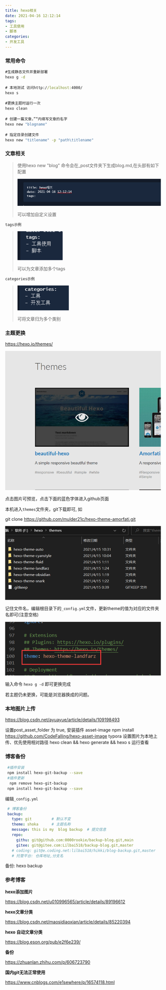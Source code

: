 ```yaml
---
title: hexo相关
date: 2021-04-16 12:12:14
tags:
- 工具使用
- 脚本
categories:
- 开发工具
---
```


### 常用命令

```cmd
#生成静态文件并重新部署
hexo g -d

# 本地测试 访问http://localhost:4000/
hexo s

#更换主题时运行一次
hexo clean

# 创建一篇文章，”“内填写文章的名字
hexo new "blogname"

# 指定目录创建文件
hexo new "titlename" -p "path\titlename"
```

*<!-- more -->* 

### 文章相关

> 使用hexo new "blog" 命令会在_post文件夹下生成blog.md,在头部有如下配置
> 
> ![image-20210416123314164](hexo%E5%91%BD%E4%BB%A4/image-20210416123314164.png)
> 
> 可以增加自定义设置

`tags示例`

> ![image-20210416123455874](hexo%E5%91%BD%E4%BB%A4/image-20210416123455874.png)
> 
> 可以为文章添加多个tags

`categories示例`

> ![](hexo%E5%91%BD%E4%BB%A4/image-20210416123611813.png)
> 
> 可将文章归为多个类别

### 主题更换

https://hexo.io/themes/

![image-20210416122102370](hexo%E5%91%BD%E4%BB%A4/image-20210416122102370.png)

点击图片可预览，点击下面的蓝色字体进入github页面

本机进入`themes`文件夹，git下载即可, 如

git clone https://github.com/mulder21c/hexo-theme-amorfati.git

![image-20210416122304877](hexo%E5%91%BD%E4%BB%A4/image-20210416122304877.png)

记住文件名，编辑根目录下的`_config.yml`文件，更新theme的值为对应的文件夹名即可(注意空格)

![image-20210416122430800](hexo%E5%91%BD%E4%BB%A4/image-20210416122430800.png)

输入命令 `hexo g -d` 即可更换完成

若主题仍未更换，可能是浏览器换成的问题。



### 本地图片上传

https://blog.csdn.net/ayuayue/article/details/109198493

设置post_asset_folder  为 true, 安装插件 asset-image
npm install https://github.com/CodeFalling/hexo-asset-image
typora 设置图片为本地上传、优先使用相对路径
hexo clean && hexo generate && hexo s 运行查看



### 博客备份

```bash
 #插件安装
 npm install hexo-git-backup --save
 #插件更新
  npm remove hexo-git-backup
 npm install hexo-git-backup --save
```

编辑`_config.yml`

```yaml
 # 博客备份
 backup:
   type: git         # 默认不变
   theme: shoka      # 主题名称
   message: this is my  blog backup  # 提交信息
   repo:
     githu: git@github.com:0000rookie/backup-blog.git,main
     gitee: git@gitee.com:Lilbai518/backup-blog.git,master
   # coding: git@e.coding.net:lilbai518/hikki/blog-backup.git,master
   # 托管平台: 仓库地址,分支名
```



备份: hexo backup






### 参考博客

**hexo添加图片**

https://blog.csdn.net/u010996565/article/details/89196612

**hexo文章分类**

https://blog.csdn.net/maosidiaoxian/article/details/85220394

**hexo 自动文章分类**

https://blog.eson.org/pub/e2f6e239/

**备份**

https://zhuanlan.zhihu.com/p/606723790

**国内git无法正常使用**

https://www.cnblogs.com/e1sewhere/p/16574118.html
